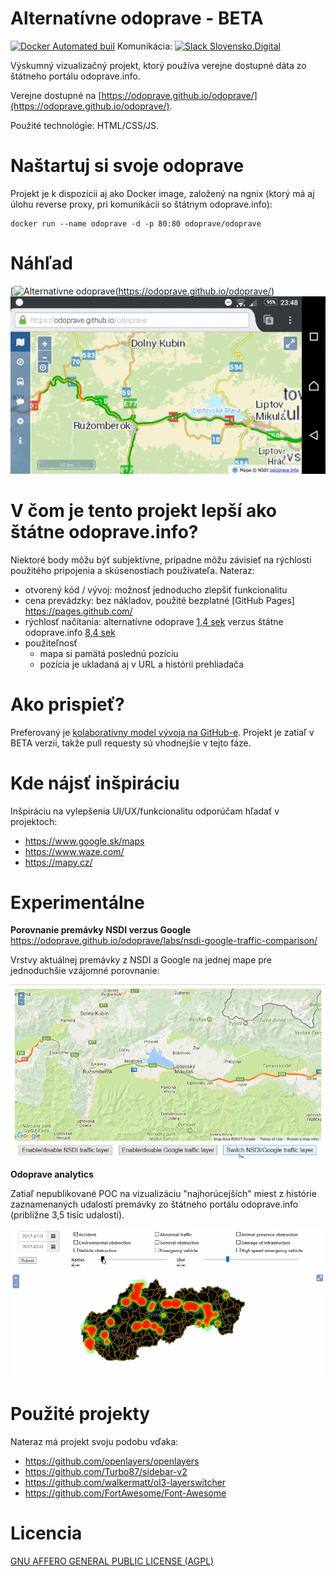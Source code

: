 # Alternatívne odoprave - BETA

[![Docker Automated buil](https://img.shields.io/docker/automated/odoprave/odoprave.svg)](https://hub.docker.com/r/odoprave/odoprave/) Komunikácia: [![Slack Slovensko.Digital](https://img.shields.io/badge/Slack-Slovensko.Digital%20-brightgreen.svg)](http://slack.slovensko.digital/)

Výskumný vizualizačný projekt, ktorý používa verejne dostupné dáta zo štátneho
portálu odoprave.info.

Verejne dostupné na [https://odoprave.github.io/odoprave/](https://odoprave.github.io/odoprave/).

Použité technológie: HTML/CSS/JS.

# Naštartuj si svoje odoprave

Projekt je k dispozícii aj ako Docker image, založený na ngnix (ktorý má aj
úlohu reverse proxy, pri komunikácii so štátnym odoprave.info):

```
docker run --name odoprave -d -p 80:80 odoprave/odoprave
```

# Náhľad

[![Alternatívne odoprave](https://raw.githubusercontent.com/odoprave/odoprave/gh-pages/doc/alternativne-odoprave-demo.gif)(https://odoprave.github.io/odoprave/)
[![Alternatívne odoprave na mobile](https://raw.githubusercontent.com/odoprave/odoprave/gh-pages/doc/alternativne-odoprave-demo-mobil.gif)](https://odoprave.github.io/odoprave/)

# V čom je tento projekt lepší ako štátne odoprave.info?

Niektoré body môžu býť subjektívne, prípadne môžu závisieť na rýchlosti
použitého pripojenia a skúsenostiach používateľa. Nateraz:

- otvorený kód / vývoj: možnosť jednoducho zlepšiť funkcionalitu
- cena prevádzky: bez nákladov, použité bezplatné [GitHub Pages] https://pages.github.com/
- rýchlosť načítania: alternatívne odoprave [1,4 sek](https://www.webpagetest.org/result/170128_7W_3DD/) verzus štátne odoprave.info [8,4 sek](https://www.webpagetest.org/result/170128_48_35Z/)
- použiteľnosť
  - mapa si pamätá poslednú pozíciu
  - pozícia je ukladaná aj v URL a histórii prehliadača


# Ako prispieť?

Preferovaný je [kolaboratívny model vývoja na GitHub-e](https://help.github.com/categories/collaborating-with-issues-and-pull-requests/).
Projekt je zatiaľ v BETA verzii, takže pull requesty sú vhodnejšie v tejto fáze.


# Kde nájsť inšpiráciu

Inšpiráciu na vylepšenia UI/UX/funkcionalitu odporúčam hľadať v projektoch:

- https://www.google.sk/maps
- https://www.waze.com/
- https://mapy.cz/


# Experimentálne

**Porovnanie premávky NSDI verzus Google**
https://odoprave.github.io/odoprave/labs/nsdi-google-traffic-comparison/

Vrstvy aktuálnej premávky z NSDI a Google na jednej mape pre jednoduchšie
vzájomné porovnanie:

[![Porovnanie premávky NSDI/Google](https://raw.githubusercontent.com/odoprave/odoprave/gh-pages/labs/nsdi-google-traffic-comparison/nsdi-google-traffic-comparison.gif)](https://odoprave.github.io/odoprave/labs/nsdi-google-traffic-comparison/)


**Odoprave analytics**

Zatiaľ nepublikované POC na vizualizáciu "najhorúcejších" miest z histórie
zaznamenaných udalostí premávky zo štátneho portálu odoprave.info
(približne 3,5 tisíc udalostí).

![Odoprave analytics](https://raw.githubusercontent.com/odoprave/odoprave/gh-pages/labs/odoprave-analytics.gif)


# Použité projekty

Nateraz má projekt svoju podobu vďaka:

- https://github.com/openlayers/openlayers
- https://github.com/Turbo87/sidebar-v2
- https://github.com/walkermatt/ol3-layerswitcher
- https://github.com/FortAwesome/Font-Awesome


# Licencia

[GNU AFFERO GENERAL PUBLIC LICENSE (AGPL)](https://github.com/odoprave/odoprave/blob/gh-pages/LICENSE)
